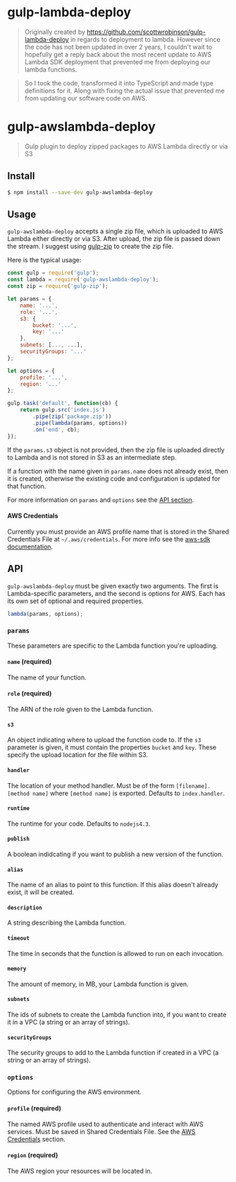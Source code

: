 # gulp-lambda-deploy
> Originally created by https://github.com/scottwrobinson/gulp-lambda-deploy in regards to deployment to lambda.  However since the code has not been updated in over 2 years, I couldn't wait to hopefully get a reply back about the most recent update to AWS Lambda SDK deployment that prevented me from deploying our lambda functions.

> So I took the code, transformed it into TypeScript and made type definitions for it.  Along with fixing the actual issue that prevented me from updating our software code on AWS.

# gulp-awslambda-deploy

> Gulp plugin to deploy zipped packages to AWS Lambda directly or via S3

## Install

```bash
$ npm install --save-dev gulp-awslambda-deploy
```

## Usage

`gulp-awslambda-deploy` accepts a single zip file, which is uploaded to AWS Lambda either directly or via S3. After upload, the zip file is passed down the stream. I suggest using [gulp-zip](https://github.com/sindresorhus/gulp-zip) to create the zip file.

Here is the typical usage:

```js
const gulp = require('gulp');
const lambda = require('gulp-awslambda-deploy');
const zip = require('gulp-zip');

let params = {
    name: '...',
    role: '...',
    s3: {
        bucket: '...',
        key: '...'
    },
    subnets: [..., ...],
    securityGroups: '...'
};

let options = {
    profile: '...',
    region: '...'
};

gulp.task('default', function(cb) {
    return gulp.src('index.js')
        .pipe(zip('package.zip'))
        .pipe(lambda(params, options))
        .on('end', cb);
});
```

If the `params.s3` object is not provided, then the zip file is uploaded directly to Lambda and is not stored in S3 as an intermediate step.

If a function with the name given in `params.name` does not already exist, then it is created, otherwise the existing code and configuration is updated for that function.

For more information on `params` and `options` see the [API section](#api).

#### AWS Credentials

Currently you must provide an AWS profile name that is stored in the Shared Credentials File at `~/.aws/credentials`. For more info see the [aws-sdk documentation](http://docs.aws.amazon.com/sdk-for-javascript/v2/developer-guide/loading-node-credentials-shared.html).

## API

`gulp-awslambda-deploy` must be given exactly two arguments. The first is Lambda-specific parameters, and the second is options for AWS. Each has its own set of optional and required properties.

```js
lambda(params, options);
```

### `params`

These parameters are specific to the Lambda function you're uploading.

#### `name` (required)
The name of your function.

#### `role` (required)
The ARN of the role given to the Lambda function.

#### `s3`
An object indicating where to upload the function code to. If the `s3` parameter is given, it must contain the properties `bucket` and `key`. These specify the upload location for the file within S3.

#### `handler`
The location of your method handler. Must be of the form `[filename].[method name]` where `[method name]` is exported. Defaults to `index.handler`.

#### `runtime`
The runtime for your code. Defaults to `nodejs4.3`.

#### `publish`
A boolean indidcating if you want to publish a new version of the function.

#### `alias`
The name of an alias to point to this function. If this alias doesn't already exist, it will be created.

#### `description`
A string describing the Lambda function.

#### `timeout`
The time in seconds that the function is allowed to run on each invocation.

#### `memory`
The amount of memory, in MB, your Lambda function is given.

#### `subnets`
The ids of subnets to create the Lambda function into, if you want to create it in a VPC (a string or an array of strings).

#### `securityGroups`
The security groups to add to the Lambda function if created in a VPC (a string or an array of strings).

### `options`

Options for configuring the AWS environment.

#### `profile` (required)
The named AWS profile used to authenticate and interact with AWS services. Must be saved in Shared Credentials File. See the [AWS Credentials](#aws-credentials) section.

#### `region` (required)
The AWS region your resources will be located in.
